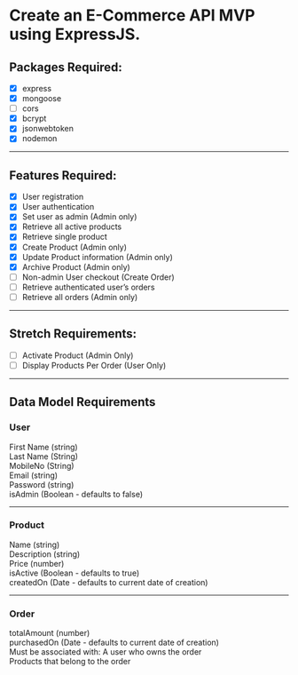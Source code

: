# Create an E-Commerce API MVP using ExpressJS.

## Packages Required:
- [x] express
- [x] mongoose
- [ ] cors
- [x] bcrypt
- [x] jsonwebtoken
- [x] nodemon

---

## Features Required:

- [x] User registration
- [x] User authentication
- [x] Set user as admin (Admin only)
- [x] Retrieve all active products
- [x] Retrieve single product
- [x] Create Product (Admin only)
- [x] Update Product information (Admin only)
- [x] Archive Product (Admin only)
- [ ] Non-admin User checkout (Create Order)
- [ ] Retrieve authenticated user’s orders
- [ ] Retrieve all orders (Admin only)

---

## Stretch Requirements:

- [ ] Activate Product (Admin Only)  
- [ ] Display Products Per Order (User Only)

---

## Data Model Requirements

### User
First Name (string)    
Last Name (String)  
MobileNo (String)  
Email (string)  
Password (string)  
isAdmin (Boolean - defaults to false)  

---

### Product
Name (string)  
Description (string)  
Price (number)  
isActive (Boolean - defaults to true)  
createdOn (Date - defaults to current date of   creation)

---

### Order

totalAmount (number)  
purchasedOn (Date - defaults to current date of creation)  
Must be associated with:
A user who owns the order  
Products that belong to the order 